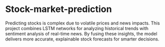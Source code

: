# Stock-market-prediction
Predicting stocks is complex due to volatile prices and news impacts. This project combines LSTM networks for analyzing historical trends with sentiment analysis of real-time news. By fusing these insights, the model delivers more accurate, explainable stock forecasts for smarter decisions.
